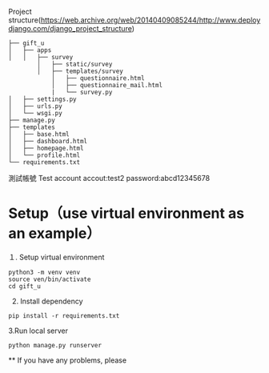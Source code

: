 Project structure(https://web.archive.org/web/20140409085244/http://www.deploydjango.com/django_project_structure)<br>
```
├── gift_u
│   ├── apps
│   │   ├── survey
        │   ├── static/survey
        │   ├── templates/survey
            │   ├── questionnaire.html
            │   ├── questionnaire_mail.html
            |   └── survey.py
│   ├── settings.py
│   ├── urls.py
│   └── wsgi.py
├── manage.py
├── templates
│   ├── base.html
│   ├── dashboard.html
│   ├── homepage.html
│   └── profile.html
└── requirements.txt
```

測試帳號 Test account
accout:test2
password:abcd12345678

# Setup（use virtual environment as an example）
１. Setup virtual environment
```
python3 -m venv venv 
source ven/bin/activate 
cd gift_u
```
2. Install dependency
```
pip install -r requirements.txt
```

3.Run local server
```
python manage.py runserver
```

** If you have any problems, please 

